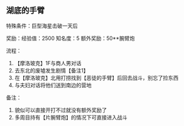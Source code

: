 ## 湖底的手臂
特殊条件：巨型海星击破一天后

奖励：经验值：2500 知名度：5 额外奖励：50**腕臂炮

流程：

1. 【摩洛玻克】1F与商人男对话
2. 去东北的废墟发生剧情【备注1】
3. 在【摩洛玻克】北用打捞找到【恶徒的手臂】后回去战斗，别忘了捡东西
4. 与夫妇对话将他们送到南边的营地


备注：

1. 貌似可以直接开打不过就没有额外奖励了
2. 多周目持有【片腕臂炮】的情况下可直接进入战斗
